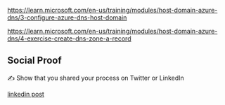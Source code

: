 

https://learn.microsoft.com/en-us/training/modules/host-domain-azure-dns/3-configure-azure-dns-host-domain


https://learn.microsoft.com/en-us/training/modules/host-domain-azure-dns/4-exercise-create-dns-zone-a-record



## Social Proof

✍️ Show that you shared your process on Twitter or LinkedIn

[linkedin post](https://www.linkedin.com/posts/andrew-leddy_100daysofcloud-activity-7160857146320973824-AiMS?utm_source=share&utm_medium=member_desktop)
